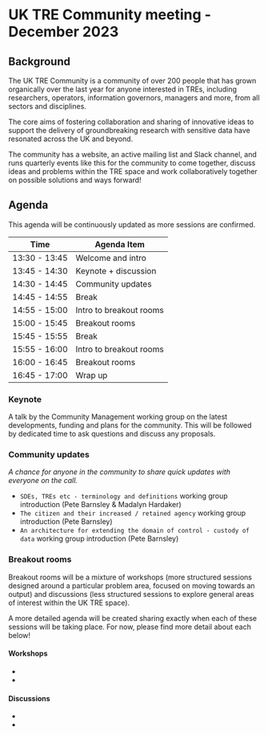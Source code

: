# UK TRE Community meeting - December 2023

## Background

​The UK TRE Community is a community of over 200 people that has grown organically over the last year for anyone interested in TREs, including researchers, operators, information governors, managers and more, from all sectors and disciplines. 

​The core aims of fostering collaboration and sharing of innovative ideas to support the delivery of groundbreaking research with sensitive data have resonated across the UK and beyond.

​The community has a website, an active mailing list and Slack channel, and runs quarterly events like this for the community to come together, discuss ideas and problems within the TRE space and work collaboratively together on possible solutions and ways forward!

## Agenda

This agenda will be continuously updated as more sessions are confirmed.

| Time | Agenda Item |
| ---- | ----------- |
| 13:30 - 13:45 | Welcome and intro |
| 13:45 - 14:30 | Keynote + discussion  |
| 14:30 - 14:45 | Community updates |
| 14:45 - 14:55 | Break |
| 14:55 - 15:00 | Intro to breakout rooms |
| 15:00 - 15:45 | Breakout rooms |
| 15:45 - 15:55 | Break |
| 15:55 - 16:00 | Intro to breakout rooms |
| 16:00 - 16:45 | Breakout rooms |
| 16:45 - 17:00 | Wrap up |

### Keynote

A talk by the Community Management working group on the latest developments, funding and plans for the community. 
This will be followed by dedicated time to ask questions and discuss any proposals.

### Community updates
*A chance for anyone in the community to share quick updates with everyone on the call.*

- `SDEs, TREs etc - terminology and definitions` working group introduction (Pete Barnsley & Madalyn Hardaker)
- `The citizen and their increased / retained agency` working group introduction (Pete Barnsley)
- `An architecture for extending the domain of control - custody of data` working group introduction (Pete Barnsley)

### Breakout rooms

Breakout rooms will be a mixture of workshops (more structured sessions designed around a particular problem area, focused on moving towards an output) and discussions (less structured sessions to explore general areas of interest within the UK TRE space).

A more detailed agenda will be created sharing exactly when each of these sessions will be taking place.
For now, please find more detail about each below!

#### Workshops

- [](./workshop-package-allow-lists.md)
- [](./workshop-manual-output-checking.md)


#### Discussions

- [](./discussion-local-cloud-hosting.md)
- [](discussion-tre-federation.md)




